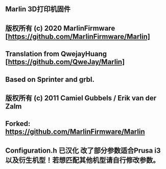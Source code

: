 ## Marlin 3D打印机固件
## 版权所有 (c) 2020 MarlinFirmware [https://github.com/MarlinFirmware/Marlin]
## Translation from QwejayHuang [https://github.com/QweJay/Marlin]
## Based on Sprinter and grbl.
## 版权所有 (c) 2011 Camiel Gubbels / Erik van der Zalm

## Forked: https://github.com/MarlinFirmware/Marlin

## Configuration.h 已汉化 改了部分参数适合Prusa i3以及衍生机型！若想匹配其他机型请自行修改参数。
